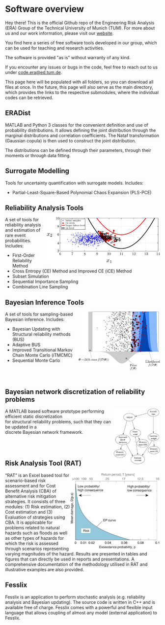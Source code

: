 # Software overview

Hey there! This is the official Github repo of the Engineering Risk Analysis (ERA) Group of the Technical University of Munich (TUM).
For more about us and our work information, please visit our [website](https://www.cee.ed.tum.de/era/era-group/).

You find here a series of free software tools developed in our group, which can be used for teaching and research activities.

The software is provided "as is" without warranty of any kind.

If you encounter any issues or bugs in the code, feel free to reach out to us under [code.era@ed.tum.de](code.era@ed.tum.de).

This page here will be populated with all folders, so you can download all files at once. In the future, this page will also serve as the main directory, which provides the links to the respective submodules, where the individual codes can be retrieved.


## ERADist

MATLAB and Python 3 classes for the convenient definition and use of probability distributions. It allows defining the joint distribution through the marginal distributions and correlation coefficients. The Nataf transformation (Gaussian copula) is then used to construct the joint distribution.

The distributions can be defined through their parameters, through their moments or through data fitting.


## Surrogate Modelling

Tools for uncertainty quantification with surrogate models. Includes:

- Partial-Least-Square-Based Polynomial Chaos Expansion (PLS-PCE)


## Reliability Analysis Tools

<img src="./images/reliability_analysis_pic.webp" align="right" height="150">
A set of tools for reliability analysis and estimation of rare event probabilities. Includes:

- First-Order Reliability Method
- Cross Entropy (CE) Method and Improved CE (iCE) Method
- Subset Simulation
- Sequential Importance Sampling
- Combination Line Sampling


## Bayesian Inference Tools

<img src="./Bayesian Inference Tools/images/adaptive_bus_pic.webp" align="right" height="190">
A set of tools for sampling-based Bayesian inference. Includes: 

- Bayesian Updating with Structural reliability methods (BUS)
- Adaptive BUS
- Improved Transitional Markov Chain Monte Carlo (iTMCMC)
- Sequential Monte Carlo
</br></br> </br></br> 


## Bayesian network discretization of reliability problems

<img src="./images/BN_pic.png" align="right" height="180">
A MATLAB based software prototype performing efficient static discretization </br>
for structural reliability problems, such that they can be updated in a </br>
discrete Bayesian network framework.
</br></br></br></br>


## Risk Analysis Tool (RAT)

<img src="./Risk Analysis Tool (RAT)/images/rat_overview_pic.webp" align="right" height="250">
“RAT” is an Excel based tool for scenario-based risk assessment and for Cost Benefit Analysis (CBA) of alternative risk mitigation strategies. It consists of three modules: (1) Risk estimation, (2) Cost estimation and (3) Evaluation of strategies using CBA. It is applicable for problems related to natural hazards such as floods as well as other types of hazards for which the risk is assessed through scenarios representing varying magnitudes of the hazard. Results are presented in tables and figures that can directly be used in reports and presentations. A comprehensive documentation of the methodology utilised in RAT and illustrative examples are also provided. 


## Fesslix

Fesslix is an application to perform stochastic analysis (e.g. reliability analysis and Bayesian updating). The source code is written in C++ and is available free of charge. Fesslix comes with a powerful and flexible input language that allows coupling of almost any model (external application) to Fesslix.
</br> </br>  
